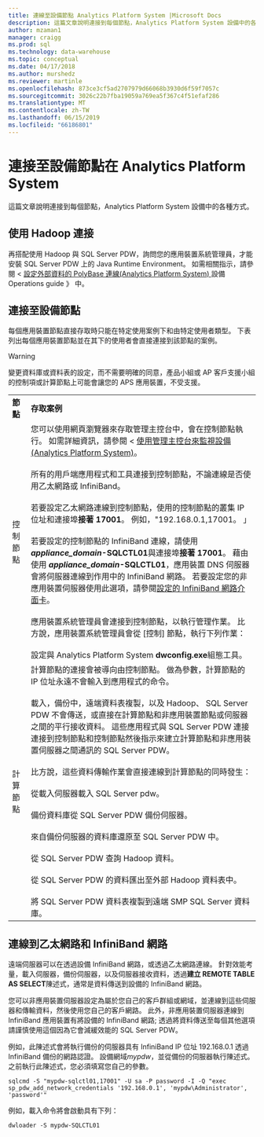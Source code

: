 ```yaml
---
title: 連線至設備節點 Analytics Platform System |Microsoft Docs
description: 這篇文章說明連接到每個節點，Analytics Platform System 設備中的各種方式。
author: mzaman1
manager: craigg
ms.prod: sql
ms.technology: data-warehouse
ms.topic: conceptual
ms.date: 04/17/2018
ms.author: murshedz
ms.reviewer: martinle
ms.openlocfilehash: 873ce3cf5ad2707979d66068b3930d6f59f7057c
ms.sourcegitcommit: 3026c22b7fba19059a769ea5f367c4f51efaf286
ms.translationtype: MT
ms.contentlocale: zh-TW
ms.lasthandoff: 06/15/2019
ms.locfileid: "66186801"
---
```

# <a name="connect-to-appliance-nodes-in-analytics-platform-system"></a>連接至設備節點在 Analytics Platform System
這篇文章說明連接到每個節點，Analytics Platform System 設備中的各種方式。  
  
## <a name="connecting-with-hadoop"></a>使用 Hadoop 連接  
再搭配使用 Hadoop 與 SQL Server PDW，詢問您的應用裝置系統管理員，才能安裝 SQL Server PDW 上的 Java Runtime Environment。 如需相關指示，請參閱 <<c0> [ 設定外部資料的 PolyBase 連線&#40;Analytics Platform System&#41; ](configure-polybase-connectivity-to-external-data.md)設備 Operations guide 》 中。</c0>  
  
## <a name="ConnectingToIndividualNodes"></a>連接至設備節點  
每個應用裝置節點直接存取時只能在特定使用案例下和由特定使用者類型。 下表列出每個應用裝置節點並在其下的使用者會直接連接到該節點的案例。  
  
<!-- MISSING LINKS For information on the purpose of each node, see [Understanding SQL Server PDW &#40;SQL Server PDW&#41;](../sqlpdw/understanding-sql-server-pdw-sql-server-pdw.md).  -->  

> [!WARNING]  
> 變更資料庫或資料表的設定，而不需要明確的同意，產品小組或 AP 客戶支援小組的控制項或計算節點上可能會讓您的 APS 應用裝置，不受支援。
  
|||  
|-|-|  
|**節點**|**存取案例**|  
|控制節點|您可以使用網頁瀏覽器來存取管理主控台中，會在控制節點執行。 如需詳細資訊，請參閱 <<c0> [ 使用管理主控台來監視設備&#40;Analytics Platform System&#41;](monitor-the-appliance-by-using-the-admin-console.md)。</c0><br /><br />所有的用戶端應用程式和工具連接到控制節點，不論連線是否使用乙太網路或 InfiniBand。<br /><br />若要設定乙太網路連線到控制節點，使用的控制節點的叢集 IP 位址和連接埠**接著 17001**。 例如，"192.168.0.1,17001。 」<br /><br />若要設定的控制節點的 InfiniBand 連線，請使用 <strong>*appliance_domain*-SQLCTL01</strong>與連接埠**接著 17001**。 藉由使用 <strong>*appliance_domain*-SQLCTL01</strong>，應用裝置 DNS 伺服器會將伺服器連線到作用中的 InfiniBand 網路。 若要設定您的非應用裝置伺服器使用此選項，請參閱[設定的 InfiniBand 網路介面卡](configure-infiniband-network-adapters.md)。<br /><br />應用裝置系統管理員會連接到控制節點，以執行管理作業。 比方說，應用裝置系統管理員會從 [控制] 節點，執行下列作業：<br /><br />設定與 Analytics Platform System **dwconfig.exe**組態工具。|  
|計算節點|計算節點的連接會被導向由控制節點。 做為參數，計算節點的 IP 位址永遠不會輸入到應用程式的命令。<br /><br />載入，備份中，遠端資料表複製，以及 Hadoop、 SQL Server PDW 不會傳送，或直接在計算節點和非應用裝置節點或伺服器之間的平行接收資料。 這些應用程式與 SQL Server PDW 連接連接到控制節點和控制節點然後指示來建立計算節點和非應用裝置伺服器之間通訊的 SQL Server PDW。<br /><br />比方說，這些資料傳輸作業會直接連線到計算節點的同時發生：<br /><br />從載入伺服器載入 SQL Server pdw。<br /><br />備份資料庫從 SQL Server PDW 備份伺服器。<br /><br />來自備份伺服器的資料庫還原至 SQL Server PDW 中。<br /><br />從 SQL Server PDW 查詢 Hadoop 資料。<br /><br />從 SQL Server PDW 的資料匯出至外部 Hadoop 資料表中。<br /><br />將 SQL Server PDW 資料表複製到遠端 SMP SQL Server 資料庫。|  
  
## <a name="connecting-to-the-ethernet-and-infiniband-networks"></a>連線到乙太網路和 InfiniBand 網路  
遠端伺服器可以在透過設備 InfiniBand 網路，或透過乙太網路連線。 針對效能考量，載入伺服器，備份伺服器，以及伺服器接收資料，透過**建立 REMOTE TABLE AS SELECT**陳述式，通常是資料傳送到設備的 InfiniBand 網路。  
  
您可以非應用裝置伺服器設定為屬於您自己的客戶群組或網域，並連線到這些伺服器和傳輸資料，然後使用您自己的客戶網路。 此外，非應用裝置伺服器連線到 InfiniBand 應用裝置有將設備的 InfiniBand 網路; 透過將資料傳送至每個其他選項請謹慎使用這個因為它會減緩效能的 SQL Server PDW。  
  
例如，此陳述式會將執行備份的伺服器具有 InfiniBand IP 位址 192.168.0.1 透過 InfiniBand 備份的網路認證。 設備網域*mypdw*，並從備份的伺服器執行陳述式。 之前執行此陳述式，您必須填寫您自己的參數。  
  
```  
sqlcmd -S "mypdw-sqlctl01,17001" -U sa -P password -I -Q "exec sp_pdw_add_network_credentials '192.168.0.1', 'mypdw\Administrator', 'password'"  
```  
  
例如，載入命令將會啟動具有下列：  
  
```  
dwloader -S mypdw-SQLCTL01  
```  
  
<!-- MISSING LINKS ## See Also  
[Configure an External Windows System To Receive Remote Table Copies Using InfiniBand &#40;SQL Server PDW&#41;](../sqlpdw/configure-an-external-windows-system-to-receive-remote-table-copies-using-infiniband-sql-server-pdw.md)  
[Common Metadata Query Examples &#40;SQL Server PDW&#41;](../sqlpdw/common-metadata-query-examples-sql-server-pdw.md)  -->  
  
